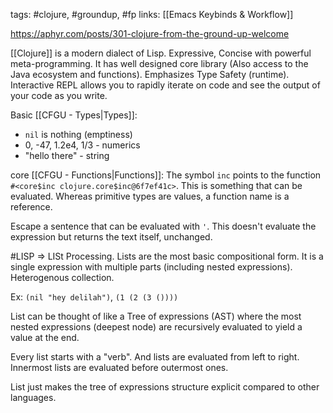 tags: #clojure, #groundup, #fp
links: [[Emacs Keybinds & Workflow]]

https://aphyr.com/posts/301-clojure-from-the-ground-up-welcome

[[Clojure]] is a modern dialect of Lisp. Expressive, Concise with powerful meta-programming.
It has well designed core library (Also access to the Java ecosystem and functions). Emphasizes Type Safety (runtime). Interactive REPL allows you to rapidly iterate on code and see the output of your code as you write.

Basic [[CFGU - Types|Types]]:
* `nil` is nothing (emptiness)
* 0, -47, 1.2e4, 1/3 - numerics
* "hello there" - string

core [[CFGU - Functions|Functions]]:
The symbol `inc`  points to the function `#<core$inc clojure.core$inc@6f7ef41c>`. This is something that can be evaluated. Whereas primitive types are values, a function name is a reference.

Escape a sentence that can be evaluated with `'`. This doesn't evaluate the expression but returns the text itself, unchanged.

#LISP => LISt Processing. Lists are the most basic compositional form. It is a single expression with multiple parts (including nested expressions). Heterogenous collection.

Ex: `(nil "hey delilah")`, `(1 (2 (3 ())))`

List can be thought of like a Tree of expressions (AST) where the most nested expressions (deepest node) are recursively evaluated to yield a value at the end.

Every list starts with a "verb". And lists are evaluated from left to right. Innermost lists are evaluated before outermost ones.

List just makes the tree of expressions structure explicit compared to other languages. 